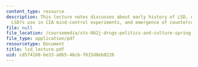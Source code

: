 ```yaml
---
content_type: resource
description: This lecture notes discusses about early history of LSD, other hallucinogens,
  LSD?s use in CIA mind-control experiments, and emergence of counterculture.
file: null
file_location: /coursemedia/sts-062j-drugs-politics-and-culture-spring-2006/cd574160be33a0b546cbf015d8eb8226_lsd_lecture.pdf
file_type: application/pdf
resourcetype: Document
title: lsd_lecture.pdf
uid: cd574160-be33-a0b5-46cb-f015d8eb8226
---
```

